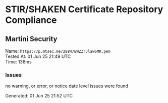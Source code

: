 # STIR/SHAKEN Certificate Repository Compliance

## Martini Security

Name: `https://p.mtsec.me/2884/BWZZrJlaw6MR.pem`\
Tested At: 01 Jun 25 21:49 UTC\
Time: 138ms

### Issues

no warning, or error, or notice date level issues were found

Generated: 01 Jun 25 21:52 UTC